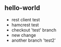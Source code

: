 ## hello-world
- rest client test
- hamcrest test
- checkout 'test' branch
- new change
- another branch 'test2'